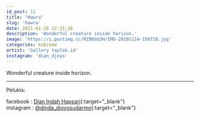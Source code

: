 ```yaml
---
id_post: 11
title: "Hawra"
slug: 'hawra'
date: 2021-01-26 22:31:26
description: 'Wonderful creature inside horizon.'
image: 'https://i.postimg.cc/RZ96bb3H/IMG-20201114-150728.jpg'
categories: kubisme
artist: 'Gallery teplok.id'
instagram: 'dian_djoyo'
---
```


Wonderful creature inside horizon.

<hr>

Pelukis:

facebook : [Dian Indah Hapsari](https://www.facebook.com/dinda.djoyosudarmo){:target="_blank"}  
instagram : [@dinda_djoyosudarmo](https://www.instagram.com/dinda_djoyosudarmo/){:target="_blank"}